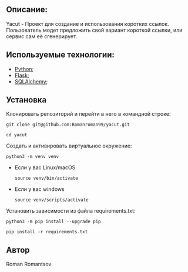 ## Описание:

Yacut - Проект для создание и использования коротких ссылок.
Пользователь модет предложить свой вариант короткой ссылки, или
сервис сам её сгенерирует.

## Используемые технологии:
- [Python](https://www.python.org/);
- [Flask](https://pypi.org/project/Flask/);
- [SQLAlchemy](https://pypi.org/project/SQLAlchemy/);

## Установка

Клонировать репозиторий и перейти в него в командной строке:

```
git clone git@github.com:Romanroman99/yacut.git
```

```
cd yacut
```

Cоздать и активировать виртуальное окружение:

```
python3 -m venv venv
```

* Если у вас Linux/macOS

    ```
    source venv/bin/activate
    ```

* Если у вас windows

    ```
    source venv/scripts/activate
    ```

Установить зависимости из файла requirements.txt:

```
python3 -m pip install --upgrade pip
```

```
pip install -r requirements.txt
```

## Автор

Roman Romantsov